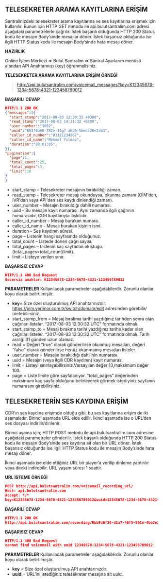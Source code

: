 **TELESEKRETER ARAMA KAYITLARINA ERİŞİM**
----
Santralinizdeki telesekreter arama kayıtlarına ve ses kayıtlarına erişmek için kullanılır. Bunun için HTTP GET metodu ile api.bulutsantralim.com adresi
aşağıdaki parametrelerle çağrılır. İstek başarılı olduğunda HTTP 200 Status kodu ile mesajın Body’sinde mesajlar döner. 
İstek başarısız olduğunda ise ilgili HTTP Status kodu ile mesajın Body’sinde hata mesajı döner.

**HAZIRLIK**

  Online İşlem Merkezi => Bulut Santralim => Santral Ayarlarım menüsü altından API Anahtarınızı (key) öğrenmelisiniz.
  
**TELESEKRETER ARAMA KAYITLARINA ERİŞİM ÖRNEĞİ**

>http://api.bulutsantralim.com/voicemail_messages?key=K12345678-1234-5678-4321-123456789012
 
**BAŞARILI CEVAP**

```json
HTTP/1.1 200 OK
{"messages":[{
  "start_stamp":"2017-08-03 12:30:32 +0300",
  "read_stamp":"2017-08-03 14:31:32 +0300",
  "user_number":"1002",
  "uuid":"651f8a68-782e-11g7-a6b6-5bedc26e2ab3",
  "caller_id_number":"03121234567",
  "caller_id_name":"Mehmet Yılmaz",
  "duration":"00:01:05",
}],
"pagination":{
  "page":1,
  "total_count":25,
  "total_pages":3,
  "limit":10
}
}
```

* start_stamp – Telesekreter mesajının bırakıldığı zaman.
* read_stamp – Telesekreter mesajı okunduysa, okunma zamanı (OİM'den, IVR'dan veya API'den ses kaydı dinlendiği zaman).
* user_number – Mesajın bırakıldığı dahili numarası.
* uuid - Bu mesajın kayıt numarası. Aynı zamanda ilgili çağrının numarasıdır, CDR kayıtlarıyla ilişkilidir.
* caller_id_number – Mesajı burakan numara.
* caller_id_name – Mesajı burakan kişinin ismi.
* duration – Ses kaydının süresi.
* page – Listenin hangi sayfasında olduğunuz. 
* total_count – Listede dönen çağrı sayısı.
* total_pages – Listenin kaç sayfadan oluştuğu.(total_pages=total_count/limit).
* limit – Listeye verilen sınır. 

**BAŞARISIZ CEVAP** 

```json
HTTP/1.1 400 Bad Request 
Gecersiz anahtar: K12345678-1234-5678-4321-123456789012
```

**PARAMETRELER** 
Kullanılacak parametreler aşağıdakilerdir. Zorunlu olanlar koyu olarak belirtilmiştir.

* **key**= Size özel oluşturulmuş API anahtarınızdır.  https://oim.verimor.com.tr/switch/domain/edit adresinden görebilir/üretebilirsiniz.
* start_stamp_from = Mesaj bırakma tarihi yazdığınız tarihden sonra olan çağrıları listeler. “2017-08-03 12:30:32 UTC” formatında olmalı. 
* start_stamp_to = Mesaj bırakma tarihi yazdığınız tarihe kadar olan çağrıları listeler. “2017-08-03 12:30:32 UTC” formatında olmalı. Tarih aralığı 31 günden uzun olamaz. 
* read = Değeri “true” olarak gönderilirse okunmuş mesajları, değeri “false”  olarak gönderilirse henüz okunmamış mesajları listeler. 
* user_number = Mesajın bırakıldığı dahilinin numarası.
* uuid = Mesajın (veya ilgili CDR kaydının) kayıt numarası.
* limit = Listeyi sınırlayabilirsiniz.Varsayılan değer 10,maksimum değer 100. 
* page = Liste limite göre sayfalanıyor. “total_pages” değerinden maksimum kaç sayfa olduğunu belirleyerek görmek istediyiniz sayfanın numarasını girebilirsiniz. 

**TELESEKRETERİN SES KAYDINA ERİŞİM**
---

CDR'ın ses kaydına erişimde olduğu gibi, bu ses kayıtlarına erişim de iki aşamaladır. Birinci aşamada URL elde edilir. İkinci aşamada ise o URL’den ses dosyası indirilir/dinlenir.

Birinci aşama için; HTTP POST metodu ile api.bulutsantralim.com adresine aşağıdaki parametreler gönderilir. İstek başarılı olduğunda HTTP 200 Status kodu ile mesajın Body’sinde ses kaydına ait olan bir URL döner. İstek başarısız olduğunda ise ilgili HTTP Status kodu ile mesajın Body’sinde hata mesajı döner.

İkinci aşamada ise elde ettiğiniz URL bir player’a verilip dinleme yaptırılır veya direkt indirebilir. URL yaşam süresi 1 saattir.

**URL İSTEME ÖRNEĞİ** 
```json
POST http://api.bulutsantralim.com/voicemail_recording_url/
Host: api.bulutsantralim.com
Accept: */*
key=K12345678-1234-5678-4321-123456789012&uuid=12345678-1234-5678-4321-123456789012
```
**BAŞARILI CEVAP** 

```json
HTTP/1.1 200 OK 
http://api.bulutsantralim.com/recording/Rbb9d6f36-d1a7-46f5-961e-4be2e2ba1b8e
```

**BAŞARISIZ CEVAP** 

```json
HTTP/1.1 400 Bad Request 
cannot find voicemail with uuid 12345678-1234-5678-4321-123456789012
```
**PARAMETRELER** 
Kullanılacak parametreler aşağıdakilerdir. Zorunlu olanlar koyu olarak belirtilmiştir. 

* **key** = Size özel oluşturulmuş API anahtarınızdır. 
* **uuid** = URL’ini istediğiniz telesekreter mesajına ait uuid.
